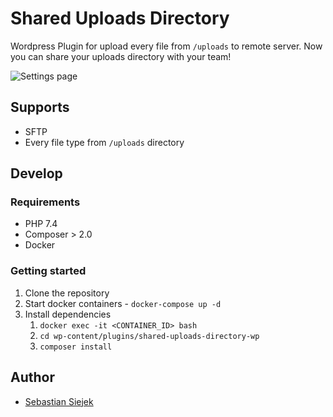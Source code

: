 # Shared Uploads Directory

Wordpress Plugin for upload every file from `/uploads` to remote server. Now you can share your uploads directory with your team!

![Settings page](./docs/images/settings-page.jpeg)

## Supports

* SFTP
* Every file type from `/uploads` directory

## Develop

### Requirements

* PHP 7.4
* Composer > 2.0
* Docker

### Getting started

1. Clone the repository
2. Start docker containers - `docker-compose up -d`
3. Install dependencies
   1. `docker exec -it <CONTAINER_ID> bash`
   2. `cd wp-content/plugins/shared-uploads-directory-wp`
   3. `composer install`

## Author

* [Sebastian Siejek](https://github.com/sebastiansiejek)